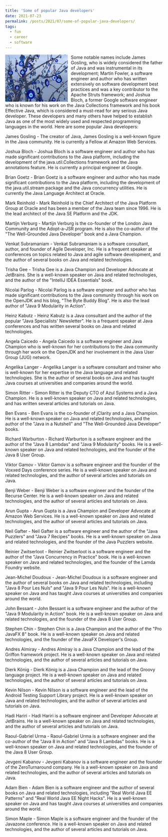 ```yaml
---
title: 'Some of popular Java developers'
date: 2021-07-23
permalink: /posts/2021/07/some-of-popular-java-developers/
tags:
  - fun
  - career
  - software
---
```


<img width="200" alt="evil eye bead" src="/images/posts/some-of-popular-java-developers.jpg" style="float: left; margin-right: 10px;" /> Some notable names include James Gosling, who is widely considered the father of Java and was instrumental in its development; Martin Fowler, a software engineer and author who has written extensively on software development best practices and was a key contributor to the Apache Struts framework; and Joshua Bloch, a former Google software engineer who is known for his work on the Java Collections framework and his book Effective Java, which is considered a must-read for any serious Java developer. These developers and many others have helped to establish Java as one of the most widely used and respected programming languages in the world. Here are some popular Java developers:

James Gosling - The creator of Java, James Gosling is a well-known figure in the Java community. He is currently a Fellow at Amazon Web Services.

Joshua Bloch - Joshua Bloch is a software engineer and author who has made significant contributions to the Java platform, including the development of the java.util.Collections framework and the Java annotations feature. He is currently a principal engineer at Google.

Brian Goetz - Brian Goetz is a software engineer and author who has made significant contributions to the Java platform, including the development of the java.util.stream package and the Java concurrency utilities. He is currently the Java Language Architect at Oracle.

Mark Reinhold - Mark Reinhold is the Chief Architect of the Java Platform Group at Oracle and has been a member of the Java team since 1996. He is the lead architect of the Java SE Platform and the JDK.

Martijn Verburg - Martijn Verburg is the co-founder of the London Java Community and the Adopt-a-JSR program. He is also the co-author of the "The Well-Grounded Java Developer" book and a Java Champion.

Venkat Subramaniam - Venkat Subramaniam is a software consultant, author, and founder of Agile Developer, Inc. He is a frequent speaker at conferences on topics related to Java and agile software development, and the author of several books on Java and related technologies.

Trisha Gee - Trisha Gee is a Java Champion and Developer Advocate at JetBrains. She is a well-known speaker on Java and related technologies, and the author of the "IntelliJ IDEA Essentials" book.

Nicolai Parlog - Nicolai Parlog is a software engineer and author who has made significant contributions to the Java community through his work on the OpenJDK and his blog, "The Byte Buddy Blog". He is also the lead author of "Java 9 Modularity in Action".

Heinz Kabutz - Heinz Kabutz is a Java consultant and the author of the popular "Java Specialists' Newsletter". He is a frequent speaker at Java conferences and has written several books on Java and related technologies.

Angela Caicedo - Angela Caicedo is a software engineer and Java Champion who is well-known for her contributions to the Java community through her work on the OpenJDK and her involvement in the Java User Group (JUG) network.

Angelika Langer - Angelika Langer is a software consultant and trainer who is well-known for her expertise in the Java language and related technologies. She is the author of several books on Java and has taught Java courses at universities and companies around the world.

Simon Ritter - Simon Ritter is the Deputy CTO of Azul Systems and a Java Champion. He is a well-known speaker on Java and related technologies, and has written several articles and tutorials on Java.

Ben Evans - Ben Evans is the co-founder of jClarity and a Java Champion. He is a well-known speaker on Java and related technologies, and the author of the "Java in a Nutshell" and "The Well-Grounded Java Developer" books.

Richard Warburton - Richard Warburton is a software engineer and the author of the "Java 8 Lambdas" and "Java 9 Modularity" books. He is a well-known speaker on Java and related technologies, and the founder of the Java 8 User Group.

Viktor Gamov - Viktor Gamov is a software engineer and the founder of the Voxxed Days conference series. He is a well-known speaker on Java and related technologies, and the author of several articles and tutorials on Java.

Benji Weber - Benji Weber is a software engineer and the founder of the Recurse Center. He is a well-known speaker on Java and related technologies, and the author of several articles and tutorials on Java.

Arun Gupta - Arun Gupta is a Java Champion and Developer Advocate at Amazon Web Services. He is a well-known speaker on Java and related technologies, and the author of several articles and tutorials on Java.

Neil Gafter - Neil Gafter is a software engineer and the author of the "Java Puzzlers" and "Java 7 Recipes" books. He is a well-known speaker on Java and related technologies, and the founder of the Java Puzzlers website.

Reinier Zwitserloot - Reinier Zwitserloot is a software engineer and the author of the "Java Concurrency in Practice" book. He is a well-known speaker on Java and related technologies, and the founder of the Lamda Foundry website.

Jean-Michel Doudoux - Jean-Michel Doudoux is a software engineer and the author of several books on Java and related technologies, including "Java 8 Pour Les Nuls" and "Java 9 Pour Les Nuls". He is a well-known speaker on Java and has taught Java courses at universities and companies around the world.

John Bessant - John Bessant is a software engineer and the author of the "Java 9 Modularity in Action" book. He is a well-known speaker on Java and related technologies, and the founder of the Java 8 User Group.

Stephen Chin - Stephen Chin is a Java Champion and the author of the "Pro JavaFX 8" book. He is a well-known speaker on Java and related technologies, and the founder of the JavaFX Developer's Group.

Andres Almiray - Andres Almiray is a Java Champion and the lead of the Griffon framework project. He is a well-known speaker on Java and related technologies, and the author of several articles and tutorials on Java.

Dierk König - Dierk König is a Java Champion and the lead of the Groovy language project. He is a well-known speaker on Java and related technologies, and the author of several articles and tutorials on Java.

Kevin Nilson - Kevin Nilson is a software engineer and the lead of the Android Testing Support Library project. He is a well-known speaker on Java and related technologies, and the author of several articles and tutorials on Java.

Hadi Hariri - Hadi Hariri is a software engineer and Developer Advocate at JetBrains. He is a well-known speaker on Java and related technologies, and the author of several articles and tutorials on Java.

Raoul-Gabriel Urma - Raoul-Gabriel Urma is a software engineer and the co-author of the "Java 8 in Action" and "Java 8 Lambdas" books. He is a well-known speaker on Java and related technologies, and the founder of the Java 8 User Group.

Jevgeni Kabanov - Jevgeni Kabanov is a software engineer and the founder of the ZeroTurnaround company. He is a well-known speaker on Java and related technologies, and the author of several articles and tutorials on Java.

Adam Bien - Adam Bien is a software engineer and the author of several books on Java and related technologies, including "Real World Java EE Patterns" and "Real World Java EE Night Hacks". He is a well-known speaker on Java and has taught Java courses at universities and companies around the world.

Simon Maple - Simon Maple is a software engineer and the founder of the Javazone conference. He is a well-known speaker on Java and related technologies, and the author of several articles and tutorials on Java.
